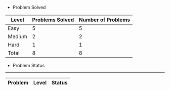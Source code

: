 * Problem Solved

|Level|Problems Solved|Number of Problems|
|-----|---------------|------------------|
|Easy|5|5|
|Medium|2|2|
|Hard|1|1|
|Total|8|8|

* Problem Status
---
|Problem|Level|Status|
|-------|-----|------|
